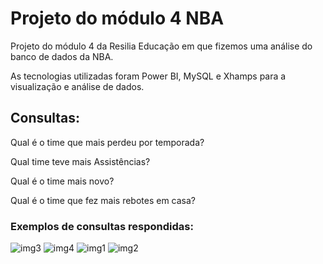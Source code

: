 
# Projeto do módulo 4 NBA

Projeto do módulo 4 da Resilia Educação em que fizemos uma análise do banco de dados da NBA.

As tecnologias utilizadas foram Power BI, MySQL e Xhamps para a visualização e análise de dados.

## Consultas:
Qual é o time que mais perdeu por temporada?

Qual time teve mais Assistências?

Qual é o time mais novo?

Qual é o time que fez mais rebotes em casa?

### Exemplos de consultas respondidas:

![img3](https://user-images.githubusercontent.com/101716911/215278883-29452544-bb61-4523-9760-1362564b9156.png)
![img4](https://user-images.githubusercontent.com/101716911/215278884-9257206d-56fa-4a23-bd54-236fc0ab30d5.png)
![img1](https://user-images.githubusercontent.com/101716911/215278885-77add9f7-1226-4ffe-b63e-f5efd4f391df.png)
![img2](https://user-images.githubusercontent.com/101716911/215278886-a02e1599-c770-4491-9423-47efb6c9a602.png)
